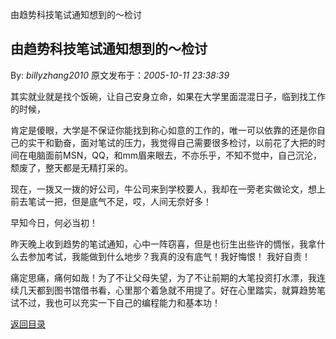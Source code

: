 由趋势科技笔试通知想到的～检讨
## 由趋势科技笔试通知想到的～检讨

By: *billyzhang2010* 原文发布于：*2005-10-11 23:38:39*

  其实就业就是找个饭碗，让自己安身立命，如果在大学里面混混日子，临到找工作的时候，

肯定是傻眼，大学是不保证你能找到称心如意的工作的，唯一可以依靠的还是你自己的实干和勤奋，面对笔试的压力，我觉得自己需要很多检讨，以前花了大把的时间在电脑面前MSN，QQ，和mm眉来眼去，不亦乐乎，不知不觉中，自己沉沦，颓废了，整天都是无精打采的。

 
现在，一拨又一拨的好公司，牛公司来到学校要人，我却在一旁老实做论文，想上前去笔试一把，但是底气不足，哎，人间无奈好多！

   早知今日，何必当初！

 
昨天晚上收到趋势的笔试通知，心中一阵窃喜，但是也衍生出些许的惆怅，我拿什么去参加考试，我能做到什么地步？我真的没有底气！我好悔恨！
我好自责！

 
痛定思痛，痛何如哉！为了不让父母失望，为了不让前期的大笔投资打水漂，我连续几天都到图书馆借书看，心里那个着急就不用提了。好在心里踏实，就算趋势笔试不过，我也可以充实一下自己的编程能力和基本功！

  

[返回目录](index.html)
